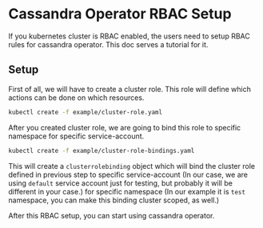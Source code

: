 # Cassandra Operator RBAC Setup

If you kubernetes cluster is RBAC enabled, the users need to setup RBAC rules for cassandra operator. This doc serves a tutorial for it.

## Setup

First of all, we will have to create a cluster role. This role will define which actions can be done on which resources.

```bash
kubectl create -f example/cluster-role.yaml
```

After you created cluster role, we are going to bind this role to specific namespace for specific service-account.

```bash
kubectl create -f example/cluster-role-bindings.yaml
```

This will create a `clusterrolebinding` object which will bind the cluster role defined in previous step to specific service-account (In our case, we are using `default` service account just for testing, but probably it will be different in your case.) for specific namespace (In our example it is `test` namespace, you can make this binding cluster scoped, as well.)

After this RBAC setup, you can start using cassandra operator.